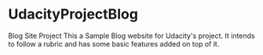 # UdacityProjectBlog
Blog Site Project
This a Sample Blog website for Udacity's project.
It intends to follow a rubric and has some basic features added on top of it.

